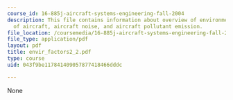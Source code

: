 ```yaml
---
course_id: 16-885j-aircraft-systems-engineering-fall-2004
description: This file contains information about overview of environmental effects
  of aircraft, aircraft noise, and aircraft pollutant emission.
file_location: /coursemedia/16-885j-aircraft-systems-engineering-fall-2004/043f9be117841409057877418466dddc_envir_factors2_2.pdf
file_type: application/pdf
layout: pdf
title: envir_factors2_2.pdf
type: course
uid: 043f9be117841409057877418466dddc

---
```

None